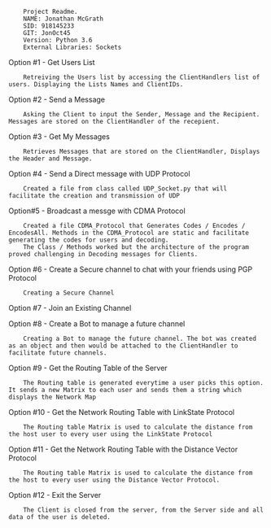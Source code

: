         Project Readme.
        NAME: Jonathan McGrath
        SID: 918145233
        GIT: JonOct45
        Version: Python 3.6
        External Libraries: Sockets



Option #1 - Get Users List

        Retreiving the Users list by accessing the ClientHandlers list of users. Displaying the Lists Names and ClientIDs.


Option #2 - Send a Message

        Asking the Client to input the Sender, Message and the Recipient. Messages are stored on the ClientHandler of the recepient. 
        
Option #3 - Get My Messages

        Retrieves Messages that are stored on the ClientHandler, Displays the Header and Message.

Option #4 - Send a Direct message with UDP Protocol

        Created a file from class called UDP_Socket.py that will facilitate the creation and transmission of UDP

Option#5 - Broadcast a messge with CDMA Protocol

        Created a file CDMA_Protocol that Generates Codes / Encodes / EncodesAll. Methods in the CDMA_Protocol are static and facilitate generating the codes for users and decoding. 
        The Class / Methods worked but the architecture of the program proved challenging in Decoding messages for Clients. 

Option #6 - Create a Secure channel to chat with your friends using PGP Protocol

        Creating a Secure Channel

Option #7 - Join an Existing Channel


Option #8 - Create a Bot to manage a future channel
    
        Creating a Bot to manage the future channel. The bot was created as an object and then would be attached to the ClientHandler to facilitate future channels.

Option #9 - Get the Routing Table of the Server

        The Routing table is generated everytime a user picks this option. It sends a new Matrix to each user and sends them a string which displays the Network Map


Option #10 - Get the Network Routing Table with LinkState Protocol

        The Routing table Matrix is used to calculate the distance from the host user to every user using the LinkState Protocol


Option #11 - Get the Network Routing Table with the Distance Vector Protocol

        The Routing table Matrix is used to calculate the distance from the host to every user using the Distance Vector Protocol. 

Option #12 - Exit the Server

        The Client is closed from the server, from the Server side and all data of the user is deleted. 